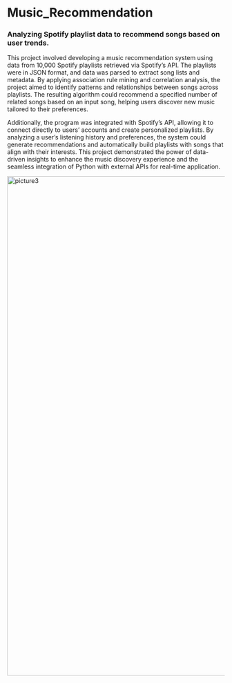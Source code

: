 # Music_Recommendation
### Analyzing Spotify playlist data to recommend songs based on user trends.

This project involved developing a music recommendation system using data from 10,000 Spotify playlists retrieved via Spotify’s API. The playlists were in JSON format, and data was parsed to extract song lists and metadata. By applying association rule mining and correlation analysis, the project aimed to identify patterns and relationships between songs across playlists. The resulting algorithm could recommend a specified number of related songs based on an input song, helping users discover new music tailored to their preferences.

Additionally, the program was integrated with Spotify’s API, allowing it to connect directly to users’ accounts and create personalized playlists. By analyzing a user’s listening history and preferences, the system could generate recommendations and automatically build playlists with songs that align with their interests. This project demonstrated the power of data-driven insights to enhance the music discovery experience and the seamless integration of Python with external APIs for real-time application.

<img width="1157" alt="picture3" src="https://github.com/user-attachments/assets/d1c1e89c-7ef0-430e-a516-ff7d17423636">
